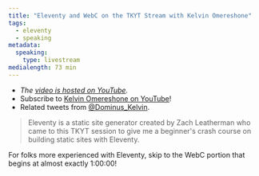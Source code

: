 ```yaml
---
title: "Eleventy and WebC on the TKYT Stream with Kelvin Omereshone"
tags:
  - eleventy
  - speaking
metadata:
  speaking:
    type: livestream
medialength: 73 min
---
```

<div class="fullwidth"><youtube-lite-player @slug="ayOouJv6WYg" @label="{{ title }}"></youtube-lite-player></div>

* _The [video is hosted on YouTube](https://www.youtube.com/watch?v=ayOouJv6WYg)._
* Subscribe to [Kelvin Omereshone on YouTube](https://www.youtube.com/c/KelvinOmereshoneOfficial)!
* Related tweets from [@Dominus_Kelvin](https://twitter.com/Dominus_Kelvin/status/1580626938183372803).

> Eleventy is a static site generator created by Zach Leatherman who came to this TKYT session to give me a beginner's crash course on building static sites with Eleventy.

For folks more experienced with Eleventy, skip to the WebC portion that begins at almost exactly 1:00:00!